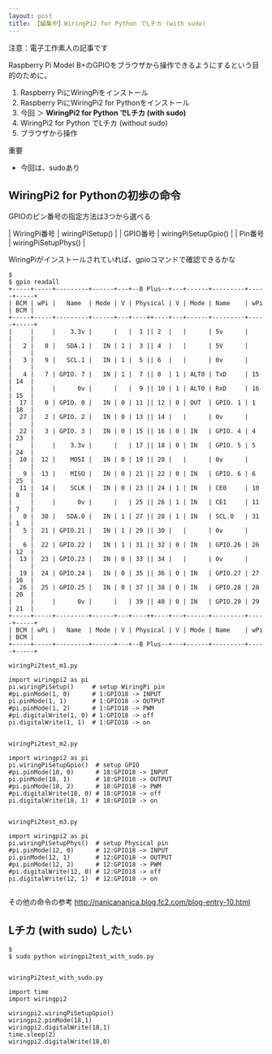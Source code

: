 ```yaml
---
layout: post
title: 【編集中】WiringPi2 for Python でLチカ (with sudo)
---
```

注意：電子工作素人の記事です

Raspberry Pi Model B+のGPIOをブラウザから操作できるようにするという目的のために。

1. Raspberry PiにWiringPiをインストール
2. Raspberry PiにWiringPi2 for Pythonをインストール
3. 今回 ＞ __WiringPi2 for Python でLチカ (with sudo)__
4. WiringPi2 for Python でLチカ (without sudo)
5. ブラウザから操作


重要
+ 今回は、sudoあり

## WiringPi2 for Pythonの初歩の命令

GPIOのピン番号の指定方法は3つから選べる

| WiringPi番号 | wiringPiSetup()     |
| GPIO番号     | wiringPiSetupGpio() |
| Pin番号      | wiringPiSetupPhys() |


WiringPiがインストールされていれば、gpioコマンドで確認できるかな

```
$
$ gpio readall
+-----+-----+---------+------+---+--B Plus--+---+------+---------+-----+-----+
| BCM | wPi |   Name  | Mode | V | Physical | V | Mode | Name    | wPi | BCM |
+-----+-----+---------+------+---+----++----+---+------+---------+-----+-----+
|     |     |    3.3v |      |   |  1 || 2  |   |      | 5v      |     |     |
|   2 |   8 |   SDA.1 |   IN | 1 |  3 || 4  |   |      | 5V      |     |     |
|   3 |   9 |   SCL.1 |   IN | 1 |  5 || 6  |   |      | 0v      |     |     |
|   4 |   7 | GPIO. 7 |   IN | 1 |  7 || 8  | 1 | ALT0 | TxD     | 15  | 14  |
|     |     |      0v |      |   |  9 || 10 | 1 | ALT0 | RxD     | 16  | 15  |
|  17 |   0 | GPIO. 0 |   IN | 0 | 11 || 12 | 0 | OUT  | GPIO. 1 | 1   | 18  |
|  27 |   2 | GPIO. 2 |   IN | 0 | 13 || 14 |   |      | 0v      |     |     |
|  22 |   3 | GPIO. 3 |   IN | 0 | 15 || 16 | 0 | IN   | GPIO. 4 | 4   | 23  |
|     |     |    3.3v |      |   | 17 || 18 | 0 | IN   | GPIO. 5 | 5   | 24  |
|  10 |  12 |    MOSI |   IN | 0 | 19 || 20 |   |      | 0v      |     |     |
|   9 |  13 |    MISO |   IN | 0 | 21 || 22 | 0 | IN   | GPIO. 6 | 6   | 25  |
|  11 |  14 |    SCLK |   IN | 0 | 23 || 24 | 1 | IN   | CE0     | 10  | 8   |
|     |     |      0v |      |   | 25 || 26 | 1 | IN   | CE1     | 11  | 7   |
|   0 |  30 |   SDA.0 |   IN | 1 | 27 || 28 | 1 | IN   | SCL.0   | 31  | 1   |
|   5 |  21 | GPIO.21 |   IN | 1 | 29 || 30 |   |      | 0v      |     |     |
|   6 |  22 | GPIO.22 |   IN | 1 | 31 || 32 | 0 | IN   | GPIO.26 | 26  | 12  |
|  13 |  23 | GPIO.23 |   IN | 0 | 33 || 34 |   |      | 0v      |     |     |
|  19 |  24 | GPIO.24 |   IN | 0 | 35 || 36 | 0 | IN   | GPIO.27 | 27  | 16  |
|  26 |  25 | GPIO.25 |   IN | 0 | 37 || 38 | 0 | IN   | GPIO.28 | 28  | 20  |
|     |     |      0v |      |   | 39 || 40 | 0 | IN   | GPIO.29 | 29  | 21  |
+-----+-----+---------+------+---+----++----+---+------+---------+-----+-----+
| BCM | wPi |   Name  | Mode | V | Physical | V | Mode | Name    | wPi | BCM |
+-----+-----+---------+------+---+--B Plus--+---+------+---------+-----+-----+

```

```
wiringPi2test_m1.py

import wiringpi2 as pi
pi.wiringPiSetup()     # setup WiringPi pin
#pi.pinMode(1, 0)      # 1:GPIO18 -> INPUT
pi.pinMode(1, 1)       # 1:GPIO18 -> OUTPUT
#pi.pinMode(1, 2)      # 1:GPIO18 -> PWM
#pi.digitalWrite(1, 0) # 1:GPIO18 -> off
pi.digitalWrite(1, 1)  # 1:GPIO18 -> on


wiringPi2test_m2.py

import wiringpi2 as pi
pi.wiringPiSetupGpio()  # setup GPIO
#pi.pinMode(18, 0)      # 18:GPIO18 -> INPUT
pi.pinMode(18, 1)       # 18:GPIO18 -> OUTPUT
#pi.pinMode(18, 2)      # 18:GPIO18 -> PWM
#pi.digitalWrite(18, 0) # 18:GPIO18 -> off
pi.digitalWrite(18, 1)  # 18:GPIO18 -> on


wiringPi2test_m3.py

import wiringpi2 as pi
pi.wiringPiSetupPhys()  # setup Physical pin
#pi.pinMode(12, 0)      # 12:GPIO18 -> INPUT
pi.pinMode(12, 1)       # 12:GPIO18 -> OUTPUT
#pi.pinMode(12, 2)      # 12:GPIO18 -> PWM
#pi.digitalWrite(12, 0) # 12:GPIO18 -> off
pi.digitalWrite(12, 1)  # 12:GPIO18 -> on


```

その他の命令の参考
http://nanicananica.blog.fc2.com/blog-entry-10.html


## Lチカ (with sudo) したい

```
$
$ sudo python wiringpi2test_with_sudo.py

```

```

wiringPi2test_with_sudo.py

import time
import wiringpi2

wiringpi2.wiringPiSetupGpio()
wiringpi2.pinMode(18,1)
wiringpi2.digitalWrite(18,1)
time.sleep(2)
wiringpi2.digitalWrite(18,0)

```
